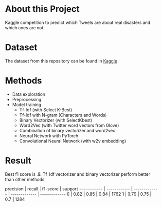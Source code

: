 # About this Project
Kaggle competition to predict which Tweets are about real disasters and which ones are not

# Dataset
The dataset from this repository can be found in [Kaggle](https://www.kaggle.com/c/nlp-getting-started)
# Methods
* Data exploration
* Preprocessing
* Model training
  * Tf-Idf (with Select K-Best)
  * Tf-Idf with N-gram (Characters and Words)
  * Binary Vectorizer (with SelectKbest)
  * Word2Vec (with Twitter word vectors from Glove)
  * Combination of binary vectorizer and word2vec
  * Neural Network with PyTorch
  * Convolutional Neural Network (with w2v embedding)

# Result
Best f1 score is .8. Tf_Idf vectorizer and binary vectorizer perform better than other methods
 
precision | recall | f1-score | support
------------ | ------------ | ------------- | ------------- | -------------
0 | 0.82 | 0.85 | 0.84 | 1762
1 | 0.79 | 0.75 | 0.7 | 1284


